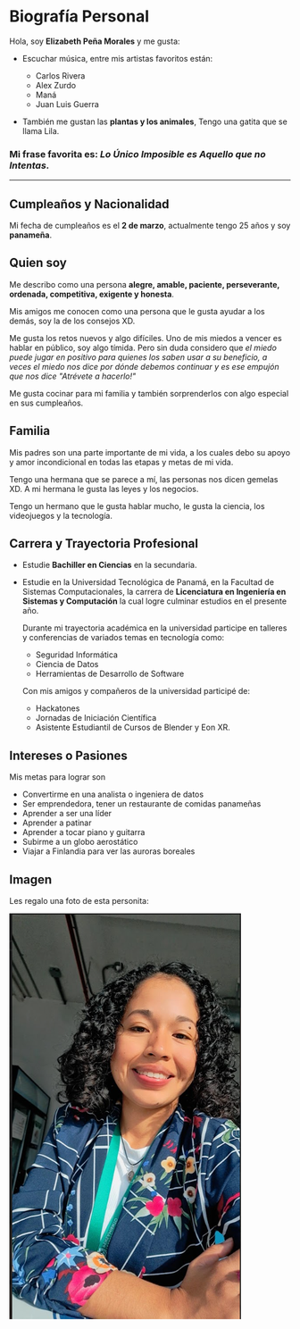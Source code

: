 # Biografía Personal 

Hola, soy **Elizabeth Peña Morales** y me gusta:

- Escuchar música, entre mis artistas favoritos están:
    - Carlos Rivera
    - Alex Zurdo
    - Maná
    - Juan Luis Guerra

- También me gustan las **plantas y los animales**, Tengo una gatita que se llama Lila. 
### Mi frase favorita es: ***Lo Único Imposible es Aquello que no Intentas***.

***
## Cumpleaños y Nacionalidad
Mi fecha de cumpleaños es el **2 de marzo**, actualmente tengo 25 años y soy **panameña**. 

## **Quien soy**
Me describo como una persona **alegre, amable, paciente, perseverante, ordenada, competitiva, exigente y honesta**. 

Mis amigos me conocen como una persona que le gusta ayudar a los demás, soy la de los consejos XD. 

Me gusta los retos nuevos y algo difíciles. Uno de mis miedos a vencer es hablar en público, soy algo tímida. Pero sin duda considero que *el miedo puede jugar en positivo para quienes los saben usar a su beneficio, a veces el miedo nos dice por dónde debemos continuar y es ese empujón que nos dice "Atrévete a hacerlo!"* 

Me gusta cocinar para mi familia y también sorprenderlos con algo especial en sus cumpleaños.


## **Familia**
Mis padres son una parte importante de mi vida, a los cuales debo su apoyo y amor incondicional en todas las etapas y metas de mi vida.

Tengo una hermana que se parece a mí, las personas nos dicen gemelas XD. A mi hermana le gusta las leyes y los negocios.

Tengo un hermano que le gusta hablar mucho, le gusta la ciencia, los videojuegos y la tecnología. 

## **Carrera y Trayectoria Profesional**
- Estudie **Bachiller en Ciencias** en la secundaria.
- Estudie en la Universidad Tecnológica de Panamá, en la Facultad de Sistemas Computacionales, la carrera de **Licenciatura en Ingeniería en Sistemas y Computación** la cual logre culminar estudios en el presente año.
  
    Durante mi trayectoria académica en la universidad participe en talleres y conferencias de variados temas en tecnología como:
    - Seguridad Informática
    - Ciencia de Datos
    - Herramientas de Desarrollo de Software

    Con mis amigos y compañeros de la universidad participé de:
    - Hackatones
    - Jornadas de Iniciación Científica
    - Asistente Estudiantil de Cursos de Blender y Eon XR. 


## **Intereses o Pasiones**
Mis metas para lograr son
- Convertirme en una analista o ingeniera de datos 
- Ser emprendedora, tener un restaurante de comidas panameñas 
- Aprender a ser una líder 
- Aprender a patinar
- Aprender a tocar piano y guitarra
- Subirme a un globo aerostático
- Viajar a Finlandia para ver las auroras boreales
 
## **Imagen**

Les regalo una foto de esta personita:

![Imagen](Foto_Biografia.png)


